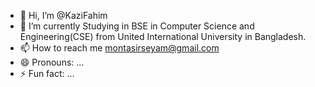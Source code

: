 - 👋 Hi, I’m @KaziFahim
- 🌱 I’m currently Studying in BSE in Computer Science and Engineering(CSE) from United International University in Bangladesh.
- 📫 How to reach me montasirseyam@gmail.com 
- 😄 Pronouns: ...
- ⚡ Fun fact: ...

<!---
KaziFahim232/KaziFahim232 is a ✨ special ✨ repository because its `README.md` (this file) appears on your GitHub profile.
You can click the Preview link to take a look at your changes.
--->
